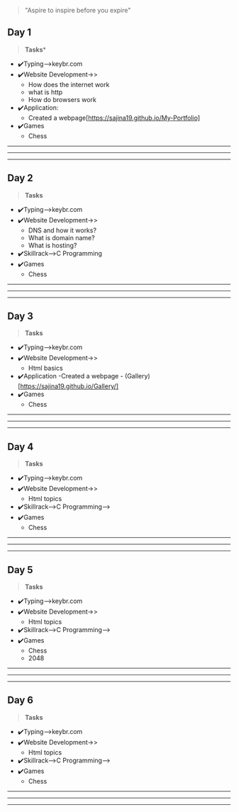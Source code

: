 >"Aspire to inspire before you expire"

## Day 1 ##
>**Tasks***
- ✔️Typing-->keybr.com
- ✔️Website Development->>
    - How does the internet work
    - what is http
    - How do browsers work
- ✔️Application: 
    - Created a webpage[https://sajina19.github.io/My-Portfolio]    
- ✔️Games
    - Chess
***
***
***
## Day 2 ##
>**Tasks**
- ✔️Typing-->keybr.com
- ✔️Website Development->>
    - DNS and how it works?
    - What is domain name?
    - What is hosting?
- ✔️Skillrack-->C Programming
- ✔️Games
    - Chess
***
***
***
## Day 3 ##
>**Tasks**
- ✔️Typing-->keybr.com
- ✔️Website Development->>
    - Html basics
- ✔️Application
    -Created a webpage - (Gallery)[https://sajina19.github.io/Gallery/]
- ✔️Games
    - Chess
***
***
***
## Day 4 ##
>**Tasks**
- ✔️Typing-->keybr.com
- ✔️Website Development->>
    - Html topics
- ✔️Skillrack-->C Programming-->
- ✔️Games
    - Chess    
***
***
***
## Day 5 ##
>**Tasks**
- ✔️Typing-->keybr.com
- ✔️Website Development->>
    - Html topics
- ✔️Skillrack-->C Programming-->    
- ✔️Games
    - Chess  
    - 2048      
***
***
***
## Day 6 ##
>**Tasks**
- ✔️Typing-->keybr.com
- ✔️Website Development->>
    - Html topics
- ✔️Skillrack-->C Programming-->    
- ✔️Games
    - Chess  
***
***
***    




